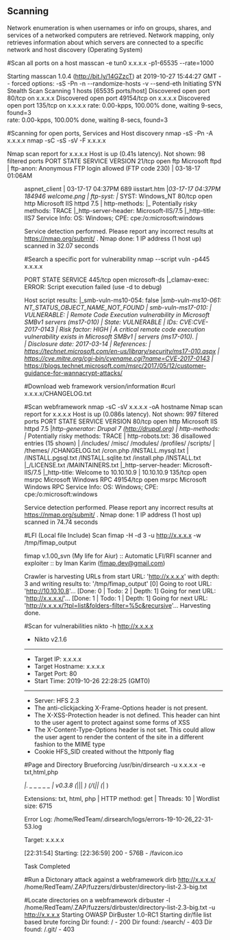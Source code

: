 Scanning
--------

Network enumeration is when usernames or info on groups, shares, and services of a networked computers are retrieved. 
Network mapping, only retrieves information about which servers are connected to a specific network and host discovery (Operating System)



#Scan all ports on a host
masscan -e tun0 x.x.x.x -p1-65535 --rate=1000

Starting masscan 1.0.4 (http://bit.ly/14GZzcT) at 2019-10-27 15:44:27 GMT
-- forced options: -sS -Pn -n --randomize-hosts -v --send-eth
Initiating SYN Stealth Scan
Scanning 1 hosts [65535 ports/host]
Discovered open port 80/tcp on x.x.x.x
Discovered open port 49154/tcp on x.x.x.x
Discovered open port 135/tcp on x.x.x.x
rate:  0.00-kpps, 100.00% done, waiting 9-secs, found=3           
rate:  0.00-kpps, 100.00% done, waiting 8-secs, found=3



#Scanning for open ports, Services and Host discovery
nmap -sS -Pn -A x.x.x.x
nmap -sC -sS -sV -F x.x.x.x

Nmap scan report for x.x.x.x
Host is up (0.41s latency).
Not shown: 98 filtered ports
PORT   STATE SERVICE VERSION
21/tcp open  ftp     Microsoft ftpd
| ftp-anon: Anonymous FTP login allowed (FTP code 230)
| 03-18-17  01:06AM       <DIR>          aspnet_client
| 03-17-17  04:37PM                  689 iisstart.htm
|_03-17-17  04:37PM               184946 welcome.png
| ftp-syst: 
|_  SYST: Windows_NT
80/tcp open  http    Microsoft IIS httpd 7.5
| http-methods: 
|_  Potentially risky methods: TRACE
|_http-server-header: Microsoft-IIS/7.5
|_http-title: IIS7
Service Info: OS: Windows; CPE: cpe:/o:microsoft:windows

Service detection performed. Please report any incorrect results at https://nmap.org/submit/ .
Nmap done: 1 IP address (1 host up) scanned in 32.07 seconds



#Search a specific port for vulnerability
nmap --script vuln -p445 x.x.x.x


PORT    STATE SERVICE
445/tcp open  microsoft-ds
|_clamav-exec: ERROR: Script execution failed (use -d to debug)

Host script results:
|_smb-vuln-ms10-054: false
|_smb-vuln-ms10-061: NT_STATUS_OBJECT_NAME_NOT_FOUND
| smb-vuln-ms17-010: 
|   VULNERABLE:
|   Remote Code Execution vulnerability in Microsoft SMBv1 servers (ms17-010)
|     State: VULNERABLE
|     IDs:  CVE:CVE-2017-0143
|     Risk factor: HIGH
|       A critical remote code execution vulnerability exists in Microsoft SMBv1
|        servers (ms17-010).
|           
|     Disclosure date: 2017-03-14
|     References:
|       https://technet.microsoft.com/en-us/library/security/ms17-010.aspx
|       https://cve.mitre.org/cgi-bin/cvename.cgi?name=CVE-2017-0143
|_      https://blogs.technet.microsoft.com/msrc/2017/05/12/customer-guidance-for-wannacrypt-attacks/



#Download web framework version/information
#curl x.x.x.x/CHANGELOG.txt



#Scan webframework
nmap -sC -sV x.x.x.x -oA hostname
Nmap scan report for x.x.x.x
Host is up (0.086s latency).
Not shown: 997 filtered ports
PORT      STATE SERVICE VERSION
80/tcp    open  http    Microsoft IIS httpd 7.5
|_http-generator: Drupal 7 (http://drupal.org)
| http-methods: 
|_  Potentially risky methods: TRACE
| http-robots.txt: 36 disallowed entries (15 shown)
| /includes/ /misc/ /modules/ /profiles/ /scripts/ 
| /themes/ /CHANGELOG.txt /cron.php /INSTALL.mysql.txt 
| /INSTALL.pgsql.txt /INSTALL.sqlite.txt /install.php /INSTALL.txt 
|_/LICENSE.txt /MAINTAINERS.txt
|_http-server-header: Microsoft-IIS/7.5
|_http-title: Welcome to 10.10.10.9 | 10.10.10.9
135/tcp   open  msrpc   Microsoft Windows RPC
49154/tcp open  msrpc   Microsoft Windows RPC
Service Info: OS: Windows; CPE: cpe:/o:microsoft:windows

Service detection performed. Please report any incorrect results at https://nmap.org/submit/ .
Nmap done: 1 IP address (1 host up) scanned in 74.74 seconds



#LFI (Local file Include) Scan
fimap -H -d 3 -u http://x.x.x.x -w /tmp/fimap_output

fimap v.1.00_svn (My life for Aiur)
:: Automatic LFI/RFI scanner and exploiter
:: by Iman Karim (fimap.dev@gmail.com)

Crawler is harvesting URLs from start URL: 'http://x.x.x.x' with depth: 3 and writing results to: '/tmp/fimap_output'
[0] Going to root URL: 'http://10.10.10.8'...
[Done: 0 | Todo: 2 | Depth: 1] Going for next URL: 'http://x.x.x.x/'...
[Done: 1 | Todo: 1 | Depth: 1] Going for next URL: 'http://x.x.x.x/?tpl=list&folders-filter=%5c&recursive'...
Harvesting done.



#Scan for vulnerabilities
nikto -h http://x.x.x.x

- Nikto v2.1.6
---------------------------------------------------------------------------
+ Target IP:          x.x.x.x
+ Target Hostname:    x.x.x.x
+ Target Port:        80
+ Start Time:         2019-10-26 22:28:25 (GMT0)
---------------------------------------------------------------------------
+ Server: HFS 2.3
+ The anti-clickjacking X-Frame-Options header is not present.
+ The X-XSS-Protection header is not defined. This header can hint to the user agent to protect against some forms of XSS
+ The X-Content-Type-Options header is not set. This could allow the user agent to render the content of the site in a different fashion to the MIME type
+ Cookie HFS_SID created without the httponly flag



#Page and Directory Brueforcing
/usr/bin/dirsearch -u x.x.x.x -e txt,html,php

 _|. _ _  _  _  _ _|_    v0.3.8
(_||| _) (/_(_|| (_| )

Extensions: txt, html, php | HTTP method: get | Threads: 10 | Wordlist size: 6715

Error Log: /home/RedTeam/.dirsearch/logs/errors-19-10-26_22-31-53.log

Target: x.x.x.x

[22:31:54] Starting: 
[22:36:59] 200 -  576B  - /favicon.ico                                          
                                                                                
Task Completed



#Run a Dictonary attack against a webframework
dirb http://x.x.x.x/ /home/RedTeam/.ZAP/fuzzers/dirbuster/directory-list-2.3-big.txt



#Locate directories on a webframework
dirbuster -l /home/RedTeam/.ZAP/fuzzers/dirbuster/directory-list-2.3-big.txt -u http://x.x.x.x
Starting OWASP DirBuster 1.0-RC1
Starting dir/file list based brute forcing
Dir found: / - 200
Dir found: /search/ - 403
Dir found: /.git/ - 403


